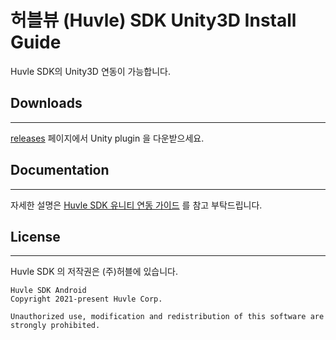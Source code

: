 # 허블뷰 (Huvle) SDK Unity3D Install Guide

Huvle SDK의 Unity3D 연동이 가능합니다. 



## Downloads
---
[releases](https://github.com/Huvle-Ad/HuvleView_SDK_KR/releases/tag/v5.2.0) 페이지에서 Unity plugin 을 다운받으세요.



## Documentation
---
자세한 설명은 [Huvle SDK 유니티 연동 가이드](https://github.com/Huvle-Ad/HuvleView_SDK_KR/tree/main/huvleunity) 를 참고 부탁드립니다.



## License
---
Huvle SDK 의 저작권은 (주)허블에 있습니다.
```
Huvle SDK Android
Copyright 2021-present Huvle Corp.

Unauthorized use, modification and redistribution of this software are strongly prohibited.
```